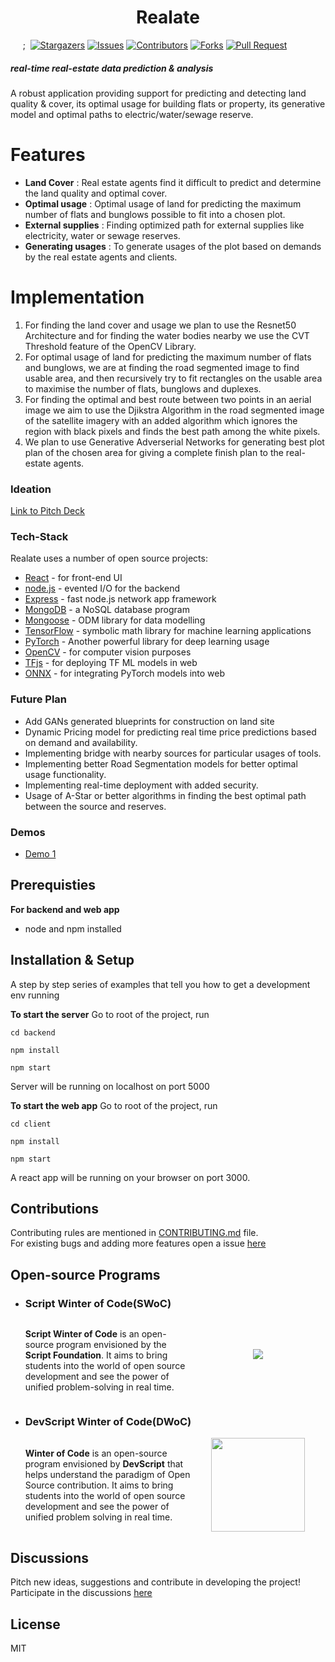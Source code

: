 <h1 align = "center" >Realate </h1>
 
&nbsp;&nbsp;&nbsp;&nbsp;&nbsp;;&nbsp; 
[![Stargazers](https://img.shields.io/github/stars/deluminators/Realate?style=for-the-badge)](https://github.com//thinktocode/GitFit/stargazers)
[![Issues](https://img.shields.io/github/issues/deluminators/Realate?style=for-the-badge)](https://github.com/thinktocode/GitFit/issues)
[![Contributors](https://img.shields.io/github/contributors/deluminators/Realate?style=for-the-badge)](https://img.shields.io/github/contributors/thinktocode/GitFit)
[![Forks](https://img.shields.io/github/forks/deluminators/Realate?style=for-the-badge)](https://github.com//thinktocode/GitFit/network/members)
[![Pull Request](https://img.shields.io/github/issues-pr/deluminators/Realate?style=for-the-badge)](https://github.com/thinktocode/COVID-19-Tracker/pulls)

##### _real-time real-estate data prediction & analysis_

A robust application providing support for predicting and detecting land quality & cover, its optimal usage for building flats or property, its generative model and optimal paths to electric/water/sewage reserve.

# Features

- **Land Cover** : Real estate agents find it difficult to predict and determine the land quality and optimal cover.
- **Optimal usage** : Optimal usage of land for predicting the maximum number of flats and bunglows possible to fit into a chosen plot.
- **External supplies** : Finding optimized path for external supplies like electricity, water or sewage reserves.
- **Generating usages** : To generate usages of the plot based on demands by the real estate agents and clients.

# Implementation

1. For finding the land cover and usage we plan to use the Resnet50 Architecture and for finding the water bodies nearby we use the CVT Threshold feature of the OpenCV Library.
2. For optimal usage of land for predicting the maximum number of flats and bunglows, we are at finding the road segmented image to find usable area, and then recursively try to fit rectangles on the usable area to maximise the number of flats, bunglows and duplexes.
3. For finding the optimal and best route between two points in an aerial image we aim to use the Djikstra Algorithm in the road segmented image of the satellite imagery with an added algorithm which ignores the region with black pixels and finds the best path among the white pixels.
4. We plan to use Generative Adverserial Networks for generating best plot plan of the chosen area for giving a complete finish plan to the real-estate agents.

### Ideation

[Link to Pitch Deck](https://github.com/deluminators/Realate/blob/main/Realate_PitchDeck.pdf)

### Tech-Stack

Realate uses a number of open source projects:

- [React](https://reactjs.org/) - for front-end UI
- [node.js](https://nodejs.org/) - evented I/O for the backend
- [Express](https://expressjs.com/) - fast node.js network app framework
- [MongoDB](https://www.mongodb.com/) - a NoSQL database program
- [Mongoose](https://mongoosejs.com/) - ODM library for data modelling
- [TensorFlow](https://www.tensorflow.org/) - symbolic math library for machine learning applications
- [PyTorch](https://pytorch.org/) - Another powerful library for deep learning usage
- [OpenCV](https://opencv.org/) - for computer vision purposes
- [TFjs](https://www.tensorflow.org/js) - for deploying TF ML models in web
- [ONNX](https://onnx.ai/) - for integrating PyTorch models into web

### Future Plan

- Add GANs generated blueprints for construction on land site
- Dynamic Pricing model for predicting real time price predictions based on demand and availability.
- Implementing bridge with nearby sources for particular usages of tools.
- Implementing better Road Segmentation models for better optimal usage functionality.
- Implementing real-time deployment with added security.
- Usage of A-Star or better algorithms in finding the best optimal path between the source and reserves.

### Demos

- [Demo 1](https://github.com/deluminators/Realate/blob/main/land_utils/demo1.ipynb)

## Prerequisties

**For backend and web app**

- node and npm installed

## Installation & Setup

A step by step series of examples that tell you how to get a development env running

**To start the server**
Go to root of the project, run

```
cd backend
```

```
npm install
```

```
npm start
```

Server will be running on localhost on port 5000

**To start the web app**
Go to root of the project, run

```
cd client
```

```
npm install
```

```
npm start
```

A react app will be running on your browser on port 3000.

## Contributions

Contributing rules are mentioned in <a href="https://github.com/deluminators/Realate/blob/main/CONTRIBUTING.md">CONTRIBUTING.md</a> file.  
For existing bugs and adding more features open a issue [here](https://github.com/deluminators/Matix/issues)

## Open-source Programs

- ### Script Winter of Code(SWoC)

  <div style="display: flex; align-items: center; justify-content: space-between;">
  <p style="width: 55%;">
  <strong>Script Winter of Code</strong> is an open-source program envisioned by the <strong>Script Foundation</strong>. It aims to bring students into the world of open source development and see the power of unified problem-solving in real time.</p>

  <img src="https://media-exp1.licdn.com/dms/image/C560BAQGh8hr-FgbrHw/company-logo_200_200/0/1602422883512?e=2159024400&v=beta&t=s8IX2pN1J2v5SRRbgzVNzxnQ2rWeeMq2Xb__BYW60qE" style="margin: 0px auto 4% auto;" >
  </div>

- ### DevScript Winter of Code(DWoC)
  <div style="display: flex; align-items: center; justify-content: space-between;">
  <p style="width: 55%;"><strong>Winter of Code</strong> is an open-source program envisioned by <strong>DevScript</strong> that helps understand the paradigm of Open Source contribution. It aims to bring students into the world of open source development and see the power of unified problem solving in real time.
  </p>
  <img src="https://github.com/Tejas1510/Athavani/blob/master/assets/Images/devscriptcode.png?raw=true" height=150 style="margin: 0 auto;">
  </div>

## Discussions

Pitch new ideas, suggestions and contribute in developing the project! Participate in the discussions [here](https://github.com/deluminators/Realate/discussions)

## License

MIT
